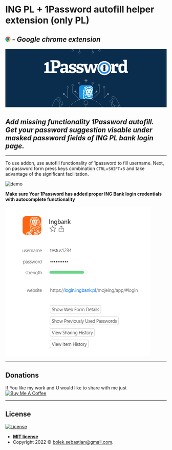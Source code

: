 # ING PL + 1Password autofill helper extension (only PL)
## ![demo](assets/chrome.png) - _Google chrome extension_
![banner](assets/banner.png)

## _Add missing functionality 1Password autofill. Get your password suggestion visable under masked password fields of ING PL bank login page._

____
To use addon, use autofill functionality of 1password to fill username. Next, on password form press keys combination `CTRL`+`SHIFT`+`5` and take advantage of the significant facilitation. 

![demo](assets/DEMO.gif)

__Make sure Your 1Password has added proper ING Bank login credentials with autocomplete functionality__


![1 password settings](assets/1password_settings.png)

---

## Donations

If You like my work and U would like to share with me just <br /> 
<a href="https://www.buymeacoffee.com/hajtuJ" target="_blank"><img src="https://www.buymeacoffee.com/assets/img/custom_images/black_img.png" alt="Buy Me A Coffee" style="height: 41px !important;width: 174px !important;" ></a>

---

## License

[![License](http://img.shields.io/:license-mit-blue.svg?style=flat-square)](http://badges.mit-license.org)

- **[MIT license](http://opensource.org/licenses/mit-license.php)**
- Copyright 2022 © <a href="mailto:bolek.sebastian@gmail.com" target="_blank">bolek.sebastian@gmail.com</a>.